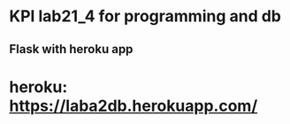 # KPI lab21_4 for programming and db 


## Flask with heroku app

# heroku: https://laba2db.herokuapp.com/
